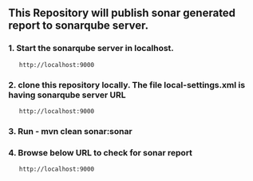 ## This Repository will publish sonar generated report to sonarqube server.

### 1. Start the sonarqube server in localhost.

       http://localhost:9000

### 2. clone this repository locally. The file local-settings.xml is having sonarqube server URL    

       http://localhost:9000

### 3. Run - mvn clean sonar:sonar

### 4. Browse below URL to check for sonar report

       http://localhost:9000
